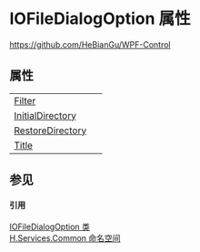 # IOFileDialogOption 属性
https://github.com/HeBianGu/WPF-Control



## 属性
<table>
<tr>
<td><a href="e9dad480-55c3-da74-aafa-21d916a99430">Filter</a></td>
<td> </td></tr>
<tr>
<td><a href="195c57d7-a5d3-9e12-87e7-b6b802f7408f">InitialDirectory</a></td>
<td> </td></tr>
<tr>
<td><a href="d0a4d9b3-2064-abcf-34be-6dbee8811da2">RestoreDirectory</a></td>
<td> </td></tr>
<tr>
<td><a href="4d0bc0a8-f239-685d-8972-e06a23b0daa2">Title</a></td>
<td> </td></tr>
</table>

## 参见


#### 引用
<a href="8ea2046a-a73e-26b6-dd85-53c6f61ec8f3">IOFileDialogOption 类</a>  
<a href="b9cdd84f-6623-a51a-f53b-465103ced202">H.Services.Common 命名空间</a>  
